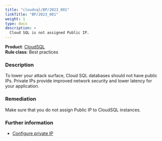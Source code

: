 ```yaml
---
title: "cloudsql/BP/2023_001"
linkTitle: "BP/2023_001"
weight: 1
type: docs
description: >
  Cloud SQL is not assigned Public IP.
---
```


**Product**: [CloudSQL](https://cloud.google.com/sql)\
**Rule class**: Best practices

### Description

To lower your attack surface, Cloud SQL databases should not have public IPs.
Private IPs provide improved network security and lower latency for your application.

### Remediation

Make sure that you do not assign Public IP to CloudSQL instances.

### Further information

 - [Configure private IP](https://cloud.google.com/sql/docs/mysql/configure-private-ip)
